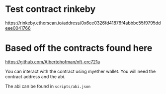 
# Test contract rinkeby
https://rinkeby.etherscan.io/address/0x6ee0326fd41876f4abbbc55f9795ddeee0041766

# Based off the contracts found here

https://github.com/Albertohofman/nft-erc721a


You can interact with the contract using myether wallet.  You will need the contract address and the abi.

The abi can be found in ```scripts/abi.json```
